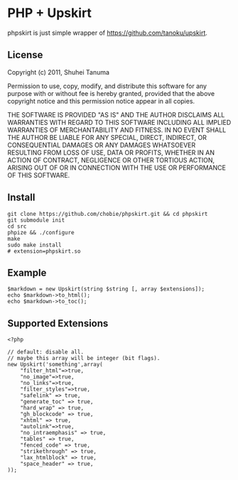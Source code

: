 PHP + Upskirt
===========================

phpskirt is just simple wrapper of <https://github.com/tanoku/upskirt>.

License
-------

Copyright (c) 2011, Shuhei Tanuma

Permission to use, copy, modify, and distribute this software for any
purpose with or without fee is hereby granted, provided that the above
copyright notice and this permission notice appear in all copies.

THE SOFTWARE IS PROVIDED "AS IS" AND THE AUTHOR DISCLAIMS ALL WARRANTIES
WITH REGARD TO THIS SOFTWARE INCLUDING ALL IMPLIED WARRANTIES OF
MERCHANTABILITY AND FITNESS. IN NO EVENT SHALL THE AUTHOR BE LIABLE FOR
ANY SPECIAL, DIRECT, INDIRECT, OR CONSEQUENTIAL DAMAGES OR ANY DAMAGES
WHATSOEVER RESULTING FROM LOSS OF USE, DATA OR PROFITS, WHETHER IN AN
ACTION OF CONTRACT, NEGLIGENCE OR OTHER TORTIOUS ACTION, ARISING OUT OF
OR IN CONNECTION WITH THE USE OR PERFORMANCE OF THIS SOFTWARE.

Install
-------

    git clone https://github.com/chobie/phpskirt.git && cd phpskirt
    git submodule init
    cd src
    phpize && ./configure
    make
    sudo make install
    # extension=phpskirt.so

Example
-------

    $markdown = new Upskirt(string $string [, array $extensions]);
    echo $markdown->to_html();
    echo $markdown->to_toc();

Supported Extensions
--------------------

````
<?php

// default: disable all.
// maybe this array will be integer (bit flags).
new Upskirt('something',array(
	"filter_html"=>true,
	"no_image"=>true,
	"no_links"=>true,
	"filter_styles"=>true,
	"safelink" => true,
	"generate_toc" => true,
	"hard_wrap" => true,
	"gh_blockcode" => true,
	"xhtml" => true,
	"autolink"=>true,
	"no_intraemphasis" => true,
	"tables" => true,
	"fenced_code" => true,
	"strikethrough" => true,
	"lax_htmlblock" => true,
	"space_header" => true,
));
````
